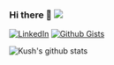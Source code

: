 ### Hi there 👋 [![](https://visitor-badge.glitch.me/badge?page_id=senocak)]()

[![LinkedIn](https://img.shields.io/static/v1.svg?label=Connect&message=@anilsenocak27&color=grey&logo=linkedin&labelColor=0088ff&style=social)](https://www.linkedin.com/in/anilsenocak27/)
[![Github Gists](https://img.shields.io/github/followers/1uc1f3r616?color=0088ff&label=Gists&logoColor=blue&style=social)](https://gist.github.com/senocak)


![Kush's github stats](https://github-readme-stats.vercel.app/api?username=senocak&show_icons=true&&hide_border=true)

<!-- ![Kush's github stats](https://github-readme-stats.1uc1f3r616.vercel.app/api?username=senocak&show_icons=true&&hide_border=true) 
Here are some ideas to get you started:

- 🔭 I’m currently working on Java/NodeJS/Laravel
- 🌱 I’m currently learning Spring Boot
- 👯 I’m looking to collaborate on open source
- 🤔 I’m looking for help with php
- 💬 Ask me about music
- 📫 How to reach me: LinkedIn
- 😄 Pronouns: ...
- ⚡ Fun fact: ...

-->
